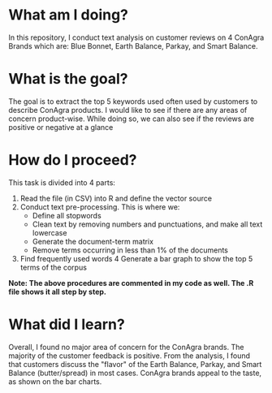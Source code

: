 # What am I doing?
In this repository, I conduct text analysis on customer reviews on 4 ConAgra Brands which are: Blue Bonnet, Earth Balance, Parkay, and Smart Balance.

# What is the goal?
The goal is to extract the top 5 keywords used often used by customers to describe ConAgra products. I would like to see if there are any areas of concern product-wise. While doing so, we can also see if the reviews are positive or negative at a glance

# How do I proceed?
This task is divided into 4 parts:
1. Read the file (in CSV) into R and define the vector source
2. Conduct text pre-processing. This is where we:
   - Define all stopwords
   - Clean text by removing numbers and punctuations, and make all text lowercase
   - Generate the document-term matrix
   - Remove terms occurring in less than 1% of the documents
3. Find frequently used words
4 Generate a bar graph to show the top 5 terms of the corpus

**Note: The above procedures are commented in my code as well. The .R file shows it all step by step.**

# What did I learn?
Overall, I found no major area of concern for the ConAgra brands. The majority of the customer feedback is positive. From the analysis, I found that customers discuss the "flavor" of the Earth Balance, Parkay, and Smart Balance (butter/spread) in most cases. ConAgra brands appeal to the taste, as shown on the bar charts.
